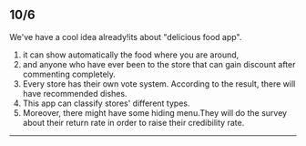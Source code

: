 
## 10/6

We've have a cool idea already!its about "delicious food app". 
1. it can show automatically the food where you are around, 
1. and anyone who have ever been to the store that can gain discount after commenting completely. 
1. Every store has their own vote system. According to the result, there will have recommended dishes.
1. This app can classify stores' different types.
1. Moreover, there might have some hiding menu.They will do the survey about their return rate in order to raise their credibility rate.

---

